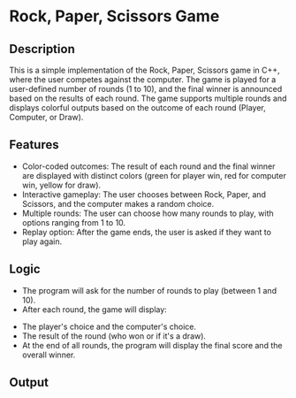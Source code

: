 # Rock, Paper, Scissors Game
## Description
This is a simple implementation of the Rock, Paper, Scissors game in C++, where the user competes against the computer. The game is played for a user-defined number of rounds (1 to 10), and the final winner is announced based on the results of each round. The game supports multiple rounds and displays colorful outputs based on the outcome of each round (Player, Computer, or Draw).

## Features
- Color-coded outcomes: The result of each round and the final winner are displayed with distinct colors (green for player win, red for computer win, yellow for draw).
- Interactive gameplay: The user chooses between Rock, Paper, and Scissors, and the computer makes a random choice.
- Multiple rounds: The user can choose how many rounds to play, with options ranging from 1 to 10.
- Replay option: After the game ends, the user is asked if they want to play again.

## Logic
- The program will ask for the number of rounds to play (between 1 and 10).
- After each round, the game will display:
+ The player's choice and the computer's choice.
+ The result of the round (who won or if it's a draw).
+ At the end of all rounds, the program will display the final score and the overall winner.

## Output
